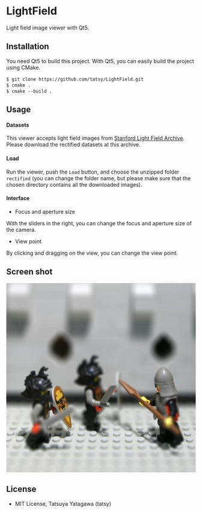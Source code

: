 LightField
==========

Light field image viewer with Qt5.

## Installation

You need Qt5 to build this project. With Qt5, you can easily build the project using CMake.

```shell
$ git clone https://github.com/tatsy/LightField.git
$ cmake .
$ cmake --build .
```

## Usage

#### Datasets

This viewer accepts light field images from [Stanford Light Field Archive](http://lightfield.stanford.edu/lfs.html). Please download the rectified datasets at this archive.

#### Load

Run the viewer, push the ```Load``` button, and choose the unzipped folder ```rectified``` (you can change the folder name, but please make sure that the chosen directory contains all the downloaded images).

#### Interface

* Focus and aperture size

With the sliders in the right, you can change the focus and aperture size of the camera.

* View point

By clicking and dragging on the view, you can change the view point.

## Screen shot

![Light field viewer](output/light_field_output.jpg)

## License

* MIT License, Tatsuya Yatagawa (tatsy)
